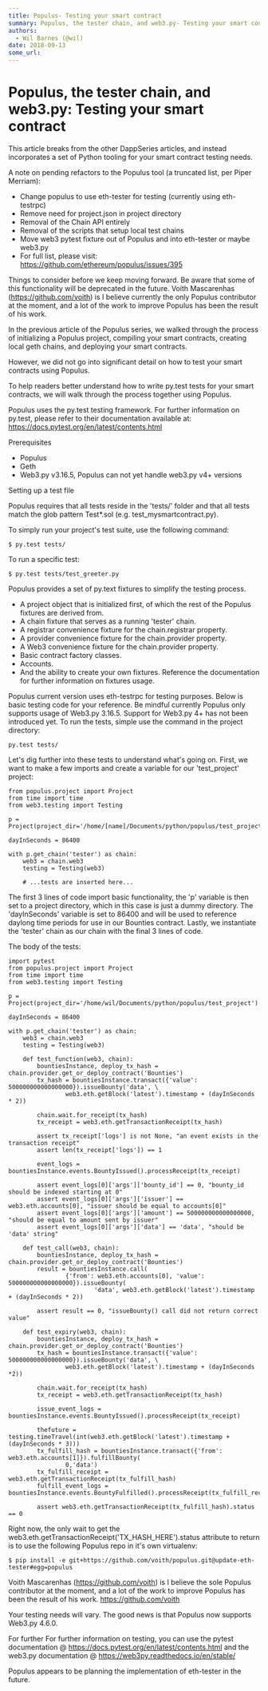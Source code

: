 ```yaml
---
title: Populus- Testing your smart contract
summary: Populus, the tester chain, and web3.py- Testing your smart contract This article breaks from the other DappSeries articles, and instead incorporates a set of Python tooling for your smart contract testing needs. A note on pending refactors to the Populus tool (a truncated list, per Piper Merriam)- Change populus to use eth-tester for testing (currently using eth-testrpc) Remove need for project.json in project directory Removal of the Chain API entirely Removal of the scripts that setup local te
authors:
  - Wil Barnes (@wil)
date: 2018-09-13
some_url: 
---
```


# Populus, the tester chain, and web3.py: Testing your smart contract

This article breaks from the other DappSeries articles, and instead incorporates a set of Python tooling for your smart contract testing needs. 

A note on pending refactors to the Populus tool (a truncated list, per Piper Merriam):

* Change populus to use eth-tester for testing (currently using eth-testrpc)
* Remove need for project.json in project directory
* Removal of the Chain API entirely
* Removal of the scripts that setup local test chains
* Move web3 pytest fixture out of Populus and into eth-tester or maybe web3.py
* For full list, please visit: https://github.com/ethereum/populus/issues/395 


Things to consider before we keep moving forward. Be aware that some of this functionality will be deprecated in the future. Voith Mascarenhas (https://github.com/voith) is I believe currently the only Populus contributor at the moment, and a lot of the work to improve Populus has been the result of his work. 

In the previous article of the Populus series, we walked through the process of initializing a Populus project, compiling your smart contracts, creating local geth chains, and deploying your smart contracts. 

However, we did not go into significant detail on how to test your smart contracts using Populus. 

To help readers better understand how to write py.test tests for your smart contracts, we will walk through the process together using Populus. 

Populus uses the py.test testing framework. For further information on py.test, please refer to their documentation available at: https://docs.pytest.org/en/latest/contents.html

Prerequisites

* Populus
* Geth
* Web3.py v3.16.5, Populus can not yet handle web3.py v4+ versions


Setting up a test file 

Populus requires that all tests reside in the 'tests/' folder and that all tests  match the glob pattern Test*.sol (e.g. test_mysmartcontract.py). 

To simply run your project's test suite, use the following command: 

```
$ py.test tests/
```

To run a specific test:

```
$ py.test tests/test_greeter.py
```

Populus provides a set of py.text fixtures to simplify the testing process. 


* A project object that is initialized first, of which the rest of the Populus fixtures are derived from.
* A chain fixture that serves as a running 'tester' chain. 
* A registrar convenience fixture for the chain.registrar property. 
* A provider convenience fixture for the chain.provider property. 
* A Web3 convenience fixture for the chain.provider property. 
* Basic contract factory classes. 
* Accounts.
* And the ability to create your own fixtures. Reference the documentation for further information on fixtures usage. 


Populus current version uses eth-testrpc for testing purposes. Below is basic testing code for your reference. Be mindful currently Populus only supports usage of Web3.py 3.16.5. Support for Web3.py 4+ has not been introduced yet. To run the tests, simple use the command in the project directory: 

```
py.test tests/
```


Let's dig further into these tests to understand what's going on. First, we want to make a few imports and create a variable for our 'test_project' project: 

```
from populus.project import Project
from time import time
from web3.testing import Testing

p = Project(project_dir='/home/[name]/Documents/python/populus/test_project/')

dayInSeconds = 86400

with p.get_chain('tester') as chain:
    web3 = chain.web3
    testing = Testing(web3)
    
    # ...tests are inserted here...
```

The first 3 lines of code import basic functionality, the 'p' variable is then set to a project directory, which in this case is just a dummy directory. The 'dayInSeconds' variable is set to 86400 and will be used to reference daylong time periods for use in our Bounties contract. Lastly, we instantiate the 'tester' chain as our chain with the final 3 lines of code. 

The body of the tests:

```
import pytest
from populus.project import Project
from time import time
from web3.testing import Testing

p = Project(project_dir='/home/wil/Documents/python/populus/test_project')

dayInSeconds = 86400

with p.get_chain('tester') as chain:
    web3 = chain.web3
    testing = Testing(web3)

    def test_function(web3, chain):
        bountiesInstance, deploy_tx_hash = chain.provider.get_or_deploy_contract('Bounties')
        tx_hash = bountiesInstance.transact({'value': 500000000000000000}).issueBounty('data', \
                web3.eth.getBlock('latest').timestamp + (dayInSeconds * 2))
        
        chain.wait.for_receipt(tx_hash)
        tx_receipt = web3.eth.getTransactionReceipt(tx_hash)
        
        assert tx_receipt['logs'] is not None, "an event exists in the transaction receipt"
        assert len(tx_receipt['logs']) == 1
        
        event_logs = bountiesInstance.events.BountyIssued().processReceipt(tx_receipt)
        
        assert event_logs[0]['args']['bounty_id'] == 0, "bounty_id should be indexed starting at 0"
        assert event_logs[0]['args']['issuer'] == web3.eth.accounts[0], "issuer should be equal to accounts[0]"
        assert event_logs[0]['args']['amount'] == 500000000000000000, "should be equal to amount sent by issuer"
        assert event_logs[0]['args']['data'] == 'data', "should be 'data' string"

    def test_call(web3, chain):
        bountiesInstance, deploy_tx_hash = chain.provider.get_or_deploy_contract('Bounties')
        result = bountiesInstance.call(
                {'from': web3.eth.accounts[0], 'value': 500000000000000000}).issueBounty(
                        'data', web3.eth.getBlock('latest').timestamp + (dayInSeconds * 2))
        
        assert result == 0, "issueBounty() call did not return correct value"    

    def test_expiry(web3, chain):
        bountiesInstance, deploy_tx_hash = chain.provider.get_or_deploy_contract('Bounties')
        tx_hash = bountiesInstance.transact({'value': 500000000000000000}).issueBounty('data', \
                web3.eth.getBlock('latest').timestamp + (dayInSeconds *2))
        
        chain.wait.for_receipt(tx_hash)
        tx_receipt = web3.eth.getTransactionReceipt(tx_hash)
        
        issue_event_logs = bountiesInstance.events.BountyIssued().processReceipt(tx_receipt)
        
        thefuture = testing.timeTravel(int(web3.eth.getBlock('latest').timestamp + (dayInSeconds * 3)))
        tx_fulfill_hash = bountiesInstance.transact({'from': web3.eth.accounts[1]}).fulfillBounty(
                0,'data')
        tx_fulfill_receipt = web3.eth.getTransactionReceipt(tx_fulfill_hash)
        fulfill_event_logs = bountiesInstance.events.BountyFulfilled().processReceipt(tx_fulfill_receipt)
        
        assert web3.eth.getTransactionReceipt(tx_fulfill_hash).status == 0
```


Right now, the only wait to get the web3.eth.getTransactionReceipt('TX_HASH_HERE').status attribute to return is to use the following Populus repo in it's own virtualenv:

```
$ pip install -e git+https://github.com/voith/populus.git@update-eth-tester#egg=populus
```

Voith Mascarenhas (https://github.com/voith) is I believe the sole Populus contributor at the moment, and a lot of the work to improve Populus has been the result of his work. 
https://github.com/voith

Your testing needs will vary. The good news is that Populus now supports Web3.py 4.6.0. 

For further For further information on testing, you can use the pytest documentation @ https://docs.pytest.org/en/latest/contents.html and the web3.py documentation @ https://web3py.readthedocs.io/en/stable/

Populus appears to be planning the implementation of eth-tester in the future. 



